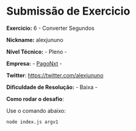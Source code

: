 # Submissão de Exercicio

**Exercicio:** 6 - Converter Segundos

**Nickname:** alexjununo

**Nível Técnico:** - Pleno -

**Empresa:** - [PagoNxt](https://www.pagonxt.com/home) -

**Twitter**: https://twitter.com/alexjununo

**Dificuldade de Resolução:** - Baixa -

**Como rodar o desafio**: 

Use o comando abaixo: 
```bash
node index.js argv1
```
